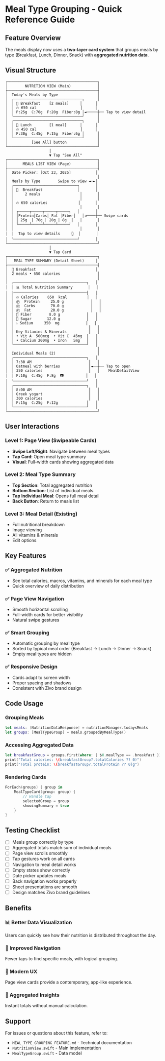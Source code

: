 # Meal Type Grouping - Quick Reference Guide

## Feature Overview
The meals display now uses a **two-layer card system** that groups meals by type (Breakfast, Lunch, Dinner, Snack) with **aggregated nutrition data**.

## Visual Structure

```
┌─────────────────────────────────────────┐
│        NUTRITION VIEW (Main)            │
├─────────────────────────────────────────┤
│  Today's Meals by Type                  │
│  ┌───────────────────────────────┐      │
│  │ 🍳 Breakfast    [2 meals]     │      │
│  │ 🔥 650 cal                    │      │
│  │ P:25g  C:70g  F:20g  Fiber:8g │◄─────┼── Tap to view detail
│  └───────────────────────────────┘      │
│  ┌───────────────────────────────┐      │
│  │ 🥙 Lunch        [1 meal]      │      │
│  │ 🔥 450 cal                    │      │
│  │ P:30g  C:45g  F:15g  Fiber:6g │      │
│  └───────────────────────────────┘      │
│           [See All] button              │
└─────────────────────────────────────────┘
                    │
                    ▼ Tap "See All"
┌─────────────────────────────────────────┐
│       MEALS LIST VIEW (Page)            │
├─────────────────────────────────────────┤
│  Date Picker: [Oct 23, 2025]           │
│                                         │
│  Meals by Type        Swipe to view ◄─►│
│  ┌─────────────────────────────┐       │
│  │ 🍳  Breakfast                │       │
│  │     2 meals                  │       │
│  │                              │       │
│  │ 🔥 650 calories              │       │
│  │                              │       │
│  │ ┌─────┬─────┬─────┬─────┐   │       │
│  │ │Protein│Carbs│ Fat │Fiber│   │◄────┼── Swipe cards
│  │ │ 25g  │ 70g │ 20g │ 8g  │   │       │
│  │ └─────┴─────┴─────┴─────┘   │       │
│  │                              │       │
│  │  Tap to view details     👆  │       │
│  └─────────────────────────────┘       │
└─────────────────────────────────────────┘
                    │
                    ▼ Tap Card
┌─────────────────────────────────────────┐
│   MEAL TYPE SUMMARY (Detail Sheet)     │
├─────────────────────────────────────────┤
│  🍳 Breakfast                           │
│  2 meals • 650 calories                 │
│                                         │
│  ┌─────────────────────────────────┐   │
│  │ 📊 Total Nutrition Summary       │   │
│  ├─────────────────────────────────┤   │
│  │ 🔥 Calories    650  kcal         │   │
│  │ Ⓟ  Protein     25.0 g            │   │
│  │ Ⓒ  Carbs       70.0 g            │   │
│  │ Ⓕ  Fat         20.0 g            │   │
│  │ 🍃 Fiber        8.0 g            │   │
│  │ 🧊 Sugar       12.0 g            │   │
│  │ 💧 Sodium     350  mg            │   │
│  │                                  │   │
│  │ Key Vitamins & Minerals          │   │
│  │ • Vit A  500mcg  • Vit C  45mg  │   │
│  │ • Calcium 200mg  • Iron   5mg   │   │
│  └─────────────────────────────────┘   │
│                                         │
│  Individual Meals (2)                   │
│  ┌─────────────────────────────────┐   │
│  │ 7:30 AM                          │   │
│  │ Oatmeal with berries             │◄──┼── Tap to open
│  │ 350 calories                     │   │    MealDetailView
│  │ P:10g  C:45g  F:8g  📷          │   │
│  └─────────────────────────────────┘   │
│  ┌─────────────────────────────────┐   │
│  │ 8:00 AM                          │   │
│  │ Greek yogurt                     │   │
│  │ 300 calories                     │   │
│  │ P:15g  C:25g  F:12g             │   │
│  └─────────────────────────────────┘   │
└─────────────────────────────────────────┘
```

## User Interactions

### Level 1: Page View (Swipeable Cards)
- **Swipe Left/Right**: Navigate between meal types
- **Tap Card**: Open meal type summary
- **Visual**: Full-width cards showing aggregated data

### Level 2: Meal Type Summary
- **Top Section**: Total aggregated nutrition
- **Bottom Section**: List of individual meals
- **Tap Individual Meal**: Opens full meal detail
- **Back Button**: Return to meals list

### Level 3: Meal Detail (Existing)
- Full nutritional breakdown
- Image viewing
- All vitamins & minerals
- Edit options

## Key Features

### ✅ Aggregated Nutrition
- See total calories, macros, vitamins, and minerals for each meal type
- Quick overview of daily distribution

### ✅ Page View Navigation
- Smooth horizontal scrolling
- Full-width cards for better visibility
- Natural swipe gestures

### ✅ Smart Grouping
- Automatic grouping by meal type
- Sorted by typical meal order (Breakfast → Lunch → Dinner → Snack)
- Empty meal types are hidden

### ✅ Responsive Design
- Cards adapt to screen width
- Proper spacing and shadows
- Consistent with Zivo brand design

## Code Usage

### Grouping Meals
```swift
let meals: [NutritionDataResponse] = nutritionManager.todaysMeals
let groups: [MealTypeGroup] = meals.groupedByMealType()
```

### Accessing Aggregated Data
```swift
let breakfastGroup = groups.first(where: { $0.mealType == .breakfast })
print("Total calories: \(breakfastGroup?.totalCalories ?? 0)")
print("Total protein: \(breakfastGroup?.totalProtein ?? 0)g")
```

### Rendering Cards
```swift
ForEach(groups) { group in
    MealTypeCard(group: group) {
        // Handle tap
        selectedGroup = group
        showingSummary = true
    }
}
```

## Testing Checklist

- [ ] Meals group correctly by type
- [ ] Aggregated totals match sum of individual meals
- [ ] Page view scrolls smoothly
- [ ] Tap gestures work on all cards
- [ ] Navigation to meal detail works
- [ ] Empty states show correctly
- [ ] Date picker updates meals
- [ ] Back navigation works properly
- [ ] Sheet presentations are smooth
- [ ] Design matches Zivo brand guidelines

## Benefits

### 📊 Better Data Visualization
Users can quickly see how their nutrition is distributed throughout the day.

### 🎯 Improved Navigation
Fewer taps to find specific meals, with logical grouping.

### 📱 Modern UX
Page view cards provide a contemporary, app-like experience.

### 🔢 Aggregated Insights
Instant totals without manual calculation.

## Support

For issues or questions about this feature, refer to:
- `MEAL_TYPE_GROUPING_FEATURE.md` - Technical documentation
- `NutritionView.swift` - Main implementation
- `MealTypeGroup.swift` - Data model

